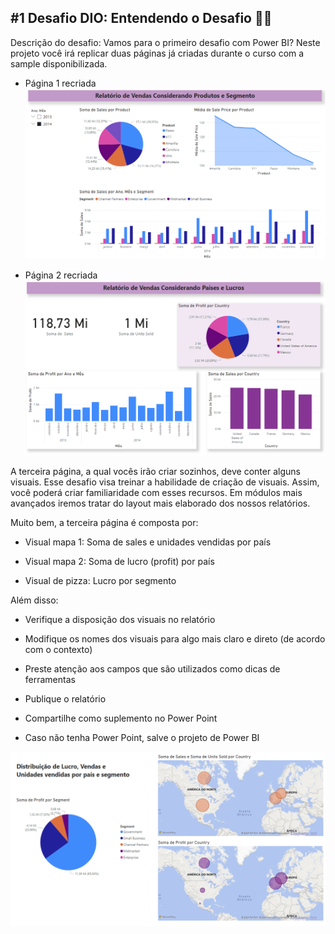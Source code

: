 ## #1 Desafio DIO: Entendendo o Desafio :woman_technologist:
 
Descrição do desafio: Vamos para o primeiro desafio com Power BI? Neste projeto você irá replicar duas páginas já criadas durante o curso com a sample disponibilizada. 

*   Página 1 recriada
![Alt text](image.png)

*   Página 2 recriada
![Alt text](image-1.png)

A terceira página, a qual vocês irão criar sozinhos, deve conter alguns visuais. Esse desafio visa treinar a habilidade de criação de visuais. Assim, você poderá criar familiaridade com esses recursos. Em módulos mais avançados iremos tratar do layout mais elaborado dos nossos relatórios.  

Muito bem, a terceira página é composta por: 

*   Visual mapa 1: Soma de sales e unidades vendidas por país 

*   Visual mapa 2: Soma de lucro (profit) por país 

*   Visual de pizza: Lucro por segmento 

Além disso: 

*   Verifique a disposição dos visuais no relatório 

*   Modifique os nomes dos visuais para algo mais claro e direto (de acordo com o contexto) 

*   Preste atenção aos campos que são utilizados como dicas de ferramentas  

*   Publique o relatório 

*   Compartilhe como suplemento no Power Point 

*   Caso não tenha Power Point, salve o projeto de Power BI  



![Alt text](image-2.png)
